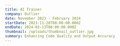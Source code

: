 ```yaml
---
title: AI Trainer
company: Outlier
date: November 2023 - February 2024
startDate: 2023-11-28T08:00:00.000Z
endDate: 2024-02-13T08:00:00.000Z
thumbnail: /uploads/thumbnail_outlier.jpg
summary: Enhancing Code Quality and Output Accuracy
---
```

